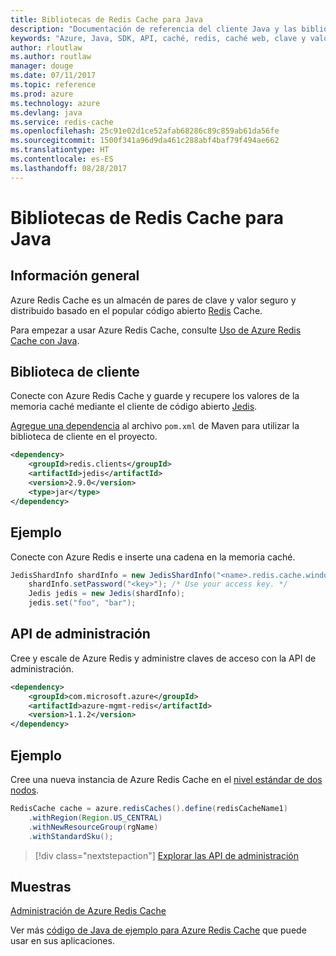 ```yaml
---
title: Bibliotecas de Redis Cache para Java
description: "Documentación de referencia del cliente Java y las bibliotecas de administración de Redis Cache para Java"
keywords: "Azure, Java, SDK, API, caché, redis, caché web, clave y valor, en memoria"
author: rloutlaw
ms.author: routlaw
manager: douge
ms.date: 07/11/2017
ms.topic: reference
ms.prod: azure
ms.technology: azure
ms.devlang: java
ms.service: redis-cache
ms.openlocfilehash: 25c91e02d1ce52afab68286c89c859ab61da56fe
ms.sourcegitcommit: 1500f341a96d9da461c288abf4baf79f494ae662
ms.translationtype: HT
ms.contentlocale: es-ES
ms.lasthandoff: 08/28/2017
---
```

# <a name="redis-cache-libraries-for-java"></a>Bibliotecas de Redis Cache para Java

## <a name="overview"></a>Información general

Azure Redis Cache es un almacén de pares de clave y valor seguro y distribuido basado en el popular código abierto [Redis](https://redis.io/) Cache. 

Para empezar a usar Azure Redis Cache, consulte [Uso de Azure Redis Cache con Java](/azure/redis-cache/cache-java-get-started).

## <a name="client-library"></a>Biblioteca de cliente

Conecte con Azure Redis Cache y guarde y recupere los valores de la memoria caché mediante el cliente de código abierto [Jedis](https://github.com/xetorthio/jedis).  

[Agregue una dependencia](https://maven.apache.org/guides/getting-started/index.html#How_do_I_use_external_dependencies) al archivo `pom.xml` de Maven para utilizar la biblioteca de cliente en el proyecto.   

```XML
<dependency>
    <groupId>redis.clients</groupId>
    <artifactId>jedis</artifactId>
    <version>2.9.0</version>
    <type>jar</type>
</dependency>
```

## <a name="example"></a>Ejemplo

Conecte con Azure Redis e inserte una cadena en la memoria caché.

```java
JedisShardInfo shardInfo = new JedisShardInfo("<name>.redis.cache.windows.net", 6380, useSsl);
    shardInfo.setPassword("<key>"); /* Use your access key. */
    Jedis jedis = new Jedis(shardInfo);
    jedis.set("foo", "bar");
```

## <a name="management-api"></a>API de administración

Cree y escale de Azure Redis y administre claves de acceso con la API de administración.

```XML
<dependency>
    <groupId>com.microsoft.azure</groupId>
    <artifactId>azure-mgmt-redis</artifactId>
    <version>1.1.2</version>
</dependency>
```

## <a name="example"></a>Ejemplo

Cree una nueva instancia de Azure Redis Cache en el [nivel estándar de dos nodos](https://azure.microsoft.com/services/cache/). 

```java
RedisCache cache = azure.redisCaches().define(redisCacheName1)
    .withRegion(Region.US_CENTRAL)
    .withNewResourceGroup(rgName)
    .withStandardSku();
```

> [!div class="nextstepaction"]
> [Explorar las API de administración](/java/api/overview/azure/rediscache/managementapi)

## <a name="samples"></a>Muestras

[Administración de Azure Redis Cache](https://github.com/Azure-Samples/redis-java-manage-cache)   

Ver más [código de Java de ejemplo para Azure Redis Cache](https://azure.microsoft.com/resources/samples/?platform=java&term=redis) que puede usar en sus aplicaciones.
